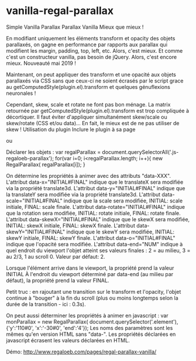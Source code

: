 # vanilla-regal-parallax
Simple Vanilla Parallax
Parallax Vanilla
Mieux que mieux !

En modifiant uniquement les éléments transform et opacity des objets parallaxés, on gagne en performance par rapports aux parallax qui modifient les margin, padding, top, left, etc. Alors, c'est mieux.
Et comme c'est un constructeur vanilla, pas besoin de jQuery. Alors, c'est encore mieux.
Nouveauté mai 2019 !

Maintenant, on peut appliquer des transform et une opacité aux objets parallaxés via CSS sans que ceux-ci ne soient écrasés par le script grace au getComputedStyle(plugin.el).transform et quelques génuflexions neuronales !

Cependant, skew, scale et rotate ne font pas bon ménage.
La matrix retournée par getComputedStyle(plugin.el).transform est trop compliquée à décortiquer.
Il faut éviter d'appliquer simultanément skew/scale ou skew/rotate (CSS et/ou data)...
En fait, le mieux est de ne pas utiliser de skew !
Utilisation du plugin
Inclure le plugin à sa page

<script type="text/javascript" src="js/regal-parallax-vanilla.js"></script>
ou
<script type="text/javascript" src="js/regal-parallax-vanilla.min.js"></script>
Déclarer les objets :
var regalParallax = document.querySelectorAll('.js-regaloeb-parallax');
for(var i=0; i<regalParallax.length; i++){
    new RegalParallax( regalParallax[i]);
}

On détermine les propriétés à animer avec des attributs "data-XXX".
L'attribut data-x="INITIAL#FINAL" indique que le translateX sera modifiée via la propriété translate3d.
L'attribut data-y="INITIAL#FINAL" indique que la translateY sera modifiée via la propriété translate3d.
L'attribut data-scale="INITIAL#FINAL" indique que la scale sera modifiée, INITIAL: scale initiale, FINAL: scale finale.
L'attribut data-rotate="INITIAL#FINAL" indique que la rotation sera modifiée, INITIAL: rotate initiale, FINAL: rotate finale.
L'attribut data-skewX="INITIAL#FINAL" indique que le skewX sera modifiée, INITIAL: skewX initiale, FINAL: skewX finale.
L'attribut data-skewY="INITIAL#FINAL" indique que le skewY sera modifiée, INITIAL: skewY initiale, FINAL: skewY finale.
L'attribut data-o="INITIAL#FINAL" indique que l'opacité sera modifiée.
L'attribut data-end="NUM" indique à quel endroit du viewport l'objet atteint ses valeurs finales : 2 = au milieu, 3 = au 2/3, 1 au scroll 0. Valeur par défaut: 2.

Lorsque l'élément arrive dans le viewport, la propriété prend la valeur INITIAL
À l'endroit du viewport déterminé par data-end (au milieu par défaut), la propriété prend la valeur FINAL.

Petit truc : en rajoutant une transition sur le transform et l'opacity, l'objet continue à "bouger" à la fin du scroll (plus ou moins longtemps selon la durée de la transition - ici : 0.3s).

On peut aussi déterminer les propriétés à animer en javascript :
var monParallax = new RegalParallax( document.querySelector('.element'), {'y':'110#0', 'x':'-30#0', 'end':'4'});
Les noms des paramètres sont les mêmes qu'en version HTML sans "data-".
Les propriétés déclarées en javascript écrasent les valeurs déclarées en HTML. 

Démo: http://www.regaloeb.com/pages/regal-parallax-vanilla/
